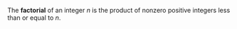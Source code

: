The **factorial** of an integer $n$ is the product of nonzero positive integers less than or equal to $n$.